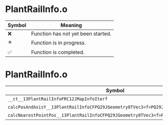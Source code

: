 # PlantRailInfo.o
| Symbol | Meaning 
| ------------- | ------------- 
| :x: | Function has not yet been started. 
| :eight_pointed_black_star: | Function is in progress. 
| :white_check_mark: | Function is completed. 


# PlantRailInfo.o
| Symbol | Decompiled? |
| ------------- | ------------- |
| `__ct__13PlantRailInfoFRC12JMapInfoIterf` | :x: |
| `calcPosAndAxisY__13PlantRailInfoCFPQ29JGeometry8TVec3<f>PQ29JGeometry8TVec3<f>f` | :x: |
| `calcNearestPointPos__13PlantRailInfoCFPQ29JGeometry8TVec3<f>RCQ29JGeometry8TVec3<f>l` | :x: |
